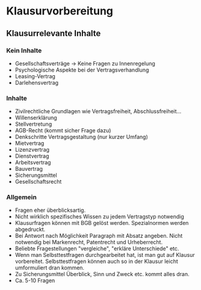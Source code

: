# Klausurvorbereitung

## Klausurrelevante Inhalte

### Kein Inhalte

* Gesellschaftsverträge → Keine Fragen zu Innenregelung
* Psychologische Aspekte bei der Vertragsverhandlung
* Leasing-Vertrag
* Darlehensvertrag

### Inhalte

* Zivilrechtliche Grundlagen wie Vertragsfreiheit, Abschlussfreiheit...
* Willenserklärung
* Stellvertretung
* AGB-Recht \(kommt sicher Frage dazu\)
* Denkschritte Vertragsgestaltung \(nur kurzer Umfang\)
* Mietvertrag
* Lizenzvertrag
* Dienstvertrag
* Arbeitsvertrag
* Bauvertrag
* Sicherungsmittel
* Gesellschaftsrecht

### Allgemein

* Fragen eher überblicksartig.
* Nicht wirklich spezifisches Wissen zu jedem Vertragstyp notwendig
* Klausurfragen können mit BGB gelöst werden. Spezialnormen werden abgedruckt.
* Bei Antwort nach Möglichkeit Paragraph mit Absatz angeben. Nicht notwendig bei Markenrecht, Patentrecht und Urheberrecht.
* Beliebte Fragestellungen "vergleiche", "erkläre Unterschiede" etc.
* Wenn man Selbsttestfragen durchgearbeitet hat, ist man gut auf Klausur vorbereitet. Selbsttestfragen können auch so in der Klausur leicht umformuliert dran kommen.
* Zu Sicherungsmittel Überblick, Sinn und Zweck etc. kommt alles dran.
* Ca. 5-10 Fragen

